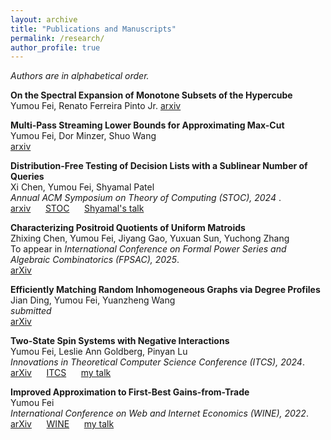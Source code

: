 ```yaml
---
layout: archive
title: "Publications and Manuscripts"
permalink: /research/
author_profile: true
---
```


*Authors are in alphabetical order.*

<b>On the Spectral Expansion of Monotone Subsets of the Hypercube</b><br>
Yumou Fei, Renato Ferreira Pinto Jr.
[arxiv](https://arxiv.org/abs/2505.02685) &nbsp;&nbsp;&nbsp;&nbsp;

<b>Multi-Pass Streaming Lower Bounds for Approximating Max-Cut</b><br>
Yumou Fei, Dor Minzer, Shuo Wang<br>
[arxiv](https://arxiv.org/abs/2503.23404) &nbsp;&nbsp;&nbsp;&nbsp;

<b>Distribution-Free Testing of Decision Lists with a Sublinear Number of Queries</b><br>
Xi Chen, Yumou Fei, Shyamal Patel<br>
<i> Annual ACM Symposium on Theory of Computing (STOC), 2024 </i>.<br>
[arxiv](https://arxiv.org/abs/2404.11103) &nbsp;&nbsp;&nbsp;&nbsp; [STOC](https://dl.acm.org/doi/10.1145/3618260.3649717) &nbsp;&nbsp;&nbsp;&nbsp; [Shyamal's talk](https://www.youtube.com/watch?v=1cXY6JCV1P4)

<b>Characterizing Positroid Quotients of Uniform Matroids</b><br>
Zhixing Chen, Yumou Fei, Jiyang Gao, Yuxuan Sun, Yuchong Zhang<br>
To appear in <i>International Conference on Formal Power Series and Algebraic Combinatorics (FPSAC), 2025</i>.<br>
[arXiv](https://arxiv.org/abs/2311.05340) &nbsp;&nbsp;&nbsp;&nbsp;

<b>Efficiently Matching Random Inhomogeneous Graphs via Degree Profiles</b><br>
Jian Ding, Yumou Fei, Yuanzheng Wang<br>
<i>submitted</i><br>
[arXiv](https://arxiv.org/abs/2310.10441) &nbsp;&nbsp;&nbsp;&nbsp;

<b>Two-State Spin Systems with Negative Interactions</b><br>
Yumou Fei, Leslie Ann Goldberg, Pinyan Lu<br>
<i>Innovations in Theoretical Computer Science Conference (ITCS), 2024</i>.<br>
[arXiv](https://arxiv.org/abs/2309.04735) &nbsp;&nbsp;&nbsp;&nbsp; [ITCS](https://drops.dagstuhl.de/entities/document/10.4230/LIPIcs.ITCS.2024.45) &nbsp;&nbsp;&nbsp;&nbsp; [my talk](https://www.youtube.com/watch?v=soswCczqkPQ)

<b>Improved Approximation to First-Best Gains-from-Trade</b><br>
Yumou Fei<br>
<i>International Conference on Web and Internet Economics (WINE), 2022</i>.<br>
[arXiv](https://arxiv.org/abs/2205.00140) &nbsp;&nbsp;&nbsp;&nbsp; [WINE](https://link.springer.com/chapter/10.1007/978-3-031-22832-2_12) &nbsp;&nbsp;&nbsp;&nbsp; [my talk](https://www.youtube.com/watch?v=DKC2LL1QfPg)

